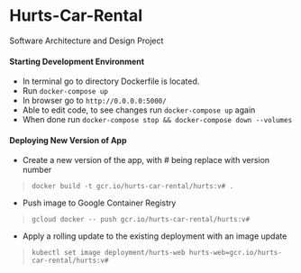 # Hurts-Car-Rental
Software Architecture and Design Project

#### Starting Development Environment
- In terminal go to directory Dockerfile is located.
- Run `docker-compose up`
- In browser go to `http://0.0.0.0:5000/`
- Able to edit code, to see changes run `docker-compose up` again
- When done run `docker-compose stop && docker-compose down --volumes`

#### Deploying New Version of App
- Create a new version of the app, with # being replace with version number
>`docker build -t gcr.io/hurts-car-rental/hurts:v# .`

- Push image to Google Container Registry
>`gcloud docker -- push gcr.io/hurts-car-rental/hurts:v#`

- Apply a rolling update to the existing deployment with an image update
>`kubectl set image deployment/hurts-web hurts-web=gcr.io/hurts-car-rental/hurts:v#`
